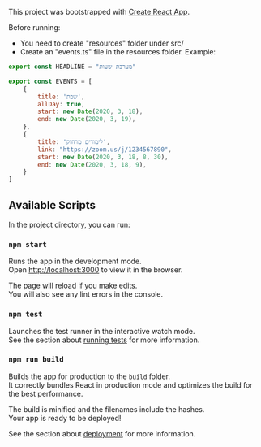 This project was bootstrapped with [Create React App](https://github.com/facebook/create-react-app).

Before running:

* You need to create "resources" folder under src/
* Create an "events.ts" file in the resources folder. Example:
```js
export const HEADLINE = "מערכת שעות"

export const EVENTS = [
    {
        title: 'שבת',
        allDay: true,
        start: new Date(2020, 3, 18),
        end: new Date(2020, 3, 19),
    },
    {
        title: 'לימודים מרחוק',
        link: "https://zoom.us/j/1234567890",
        start: new Date(2020, 3, 18, 8, 30),
        end: new Date(2020, 3, 18, 9),
    }
]
```

## Available Scripts

In the project directory, you can run:

### `npm start`

Runs the app in the development mode.<br />
Open [http://localhost:3000](http://localhost:3000) to view it in the browser.

The page will reload if you make edits.<br />
You will also see any lint errors in the console.

### `npm test`

Launches the test runner in the interactive watch mode.<br />
See the section about [running tests](https://facebook.github.io/create-react-app/docs/running-tests) for more information.

### `npm run build`

Builds the app for production to the `build` folder.<br />
It correctly bundles React in production mode and optimizes the build for the best performance.

The build is minified and the filenames include the hashes.<br />
Your app is ready to be deployed!

See the section about [deployment](https://facebook.github.io/create-react-app/docs/deployment) for more information.
